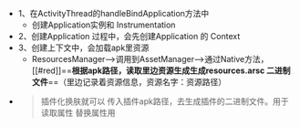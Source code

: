 - 1、在ActivityThread的handleBindApplication方法中
	- 创建Application实例和 Instrumentation
- 2、创建Application 过程中，会先创建Application  的 Context
- 3、创建上下文中，会加载apk里资源
	- ResourcesManager——>调用到AssetManager—>通过Native方法，[[#red]]==**根据apk路径，读取里边资源生成生成resources.arsc 二进制文件**==（里边记录着资源信息，资源名字：资源路径）
- > 插件化换肤就可以 传入插件apk路径，去生成插件的二进制文件。用于读取属性 替换属性用